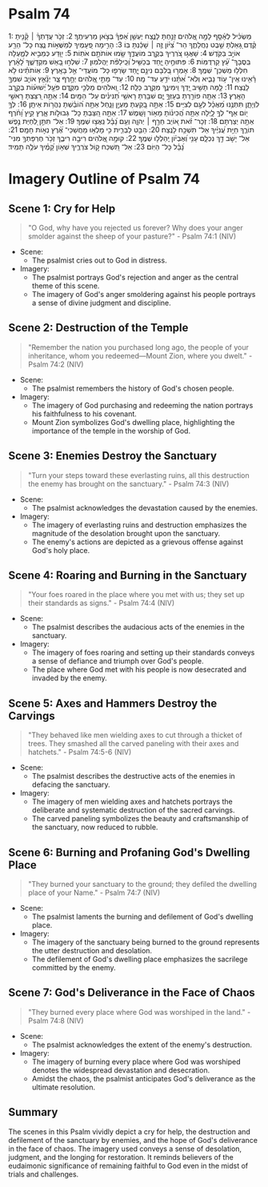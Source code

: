 # Psalm 74
1: מַשְׂכִּ֗יל לְאָ֫סָ֥ף לָמָ֣ה אֱ֭לֹהִים זָנַ֣חְתָּ לָנֶ֑צַח יֶעְשַׁ֥ן אַ֝פְּךָ֗ בְּצֹ֣אן מַרְעִיתֶֽךָ׃
2: זְכֹ֤ר עֲדָתְךָ֨ ׀ קָ֘נִ֤יתָ קֶּ֗דֶם גָּ֭אַלְתָּ שֵׁ֣בֶט נַחֲלָתֶ֑ךָ הַר־ צִ֝יּ֗וֹן זֶ֤ה ׀ שָׁכַ֬נְתָּ בּֽוֹ׃
3: הָרִ֣ימָה פְ֭עָמֶיךָ לְמַשֻּׁא֣וֹת נֶ֑צַח כָּל־ הֵרַ֖ע אוֹיֵ֣ב בַּקֹּֽדֶשׁ׃
4: שָׁאֲג֣וּ צֹ֭רְרֶיךָ בְּקֶ֣רֶב מוֹעֲדֶ֑ךָ שָׂ֖מוּ אוֹתֹתָ֣ם אֹתֽוֹת׃
5: יִ֭וָּדַע כְּמֵבִ֣יא לְמָ֑עְלָה בִּֽסֲבָךְ־ עֵ֝֗ץ קַרְדֻּמּֽוֹת׃
6: פִּתּוּחֶ֣יהָ יָּ֑חַד בְּכַשִּׁ֥יל וְ֝כֵֽילַפֹּ֗ת יַהֲלֹמֽוּן׃
7: שִׁלְח֣וּ בָ֭אֵשׁ מִקְדָּשֶׁ֑ךָ לָ֝אָ֗רֶץ חִלְּל֥וּ מִֽשְׁכַּן־ שְׁמֶֽךָ׃
8: אָמְר֣וּ בְ֭לִבָּם נִינָ֣ם יָ֑חַד שָׂרְפ֖וּ כָל־ מוֹעֲדֵי־ אֵ֣ל בָּאָֽרֶץ׃
9: אֽוֹתֹתֵ֗ינוּ לֹ֥א רָ֫אִ֥ינוּ אֵֽין־ ע֥וֹד נָבִ֑יא וְלֹֽא־ אִ֝תָּ֗נוּ יֹדֵ֥עַ עַד־ מָֽה׃
10: עַד־ מָתַ֣י אֱ֭לֹהִים יְחָ֣רֶף צָ֑ר יְנָ֘אֵ֤ץ אוֹיֵ֖ב שִׁמְךָ֣ לָנֶֽצַח׃
11: לָ֤מָּה תָשִׁ֣יב יָ֭דְךָ וִֽימִינֶ֑ךָ מִקֶּ֖רֶב כַלֵּֽה׃
12: וֵ֭אלֹהִים מַלְכִּ֣י מִקֶּ֑דֶם פֹּעֵ֥ל יְ֝שׁוּע֗וֹת בְּקֶ֣רֶב הָאָֽרֶץ׃
13: אַתָּ֤ה פוֹרַ֣רְתָּ בְעָזְּךָ֣ יָ֑ם שִׁבַּ֖רְתָּ רָאשֵׁ֥י תַ֝נִּינִ֗ים עַל־ הַמָּֽיִם׃
14: אַתָּ֣ה רִ֭צַּצְתָּ רָאשֵׁ֣י לִוְיָתָ֑ן תִּתְּנֶ֥נּוּ מַ֝אֲכָ֗ל לְעָ֣ם לְצִיִּֽים׃
15: אַתָּ֣ה בָ֭קַעְתָּ מַעְיָ֣ן וָנָ֑חַל אַתָּ֥ה ה֝וֹבַ֗שְׁתָּ נַהֲר֥וֹת אֵיתָֽן׃
16: לְךָ֣ י֭וֹם אַף־ לְךָ֥ לָ֑יְלָה אַתָּ֥ה הֲ֝כִינ֗וֹתָ מָא֥וֹר וָשָֽׁמֶשׁ׃
17: אַתָּ֣ה הִ֭צַּבְתָּ כָּל־ גְּבוּל֣וֹת אָ֑רֶץ קַ֥יִץ וָ֝חֹ֗רֶף אַתָּ֥ה יְצַרְתָּם׃
18: זְכָר־ זֹ֗את א֭וֹיֵב חֵרֵ֣ף ׀ יְהוָ֑ה וְעַ֥ם נָ֝בָ֗ל נִֽאֲצ֥וּ שְׁמֶֽךָ׃
19: אַל־ תִּתֵּ֣ן לְ֭חַיַּת נֶ֣פֶשׁ תּוֹרֶ֑ךָ חַיַּ֥ת עֲ֝נִיֶּ֗יךָ אַל־ תִּשְׁכַּ֥ח לָנֶֽצַח׃
20: הַבֵּ֥ט לַבְּרִ֑ית כִּ֥י מָלְא֥וּ מַחֲשַׁכֵּי־ אֶ֝֗רֶץ נְא֣וֹת חָמָֽס׃
21: אַל־ יָשֹׁ֣ב דַּ֣ךְ נִכְלָ֑ם עָנִ֥י וְ֝אֶבְי֗וֹן יְֽהַלְל֥וּ שְׁמֶֽךָ׃
22: קוּמָ֣ה אֱ֭לֹהִים רִיבָ֣ה רִיבֶ֑ךָ זְכֹ֥ר חֶרְפָּתְךָ֥ מִנִּי־ נָ֝בָ֗ל כָּל־ הַיּֽוֹם׃
23: אַל־ תִּ֭שְׁכַּח ק֣וֹל צֹרְרֶ֑יךָ שְׁא֥וֹן קָ֝מֶ֗יךָ עֹלֶ֥ה תָמִֽיד׃

# Imagery Outline of Psalm 74

## Scene 1: Cry for Help

> "O God, why have you rejected us forever? Why does your anger smolder against the sheep of your pasture?" - Psalm 74:1 (NIV)

- Scene:
  - The psalmist cries out to God in distress.
- Imagery:
  - The psalmist portrays God's rejection and anger as the central theme of this scene.
  - The imagery of God's anger smoldering against his people portrays a sense of divine judgment and discipline.

## Scene 2: Destruction of the Temple

> "Remember the nation you purchased long ago, the people of your inheritance, whom you redeemed—Mount Zion, where you dwelt." - Psalm 74:2 (NIV)

- Scene:
  - The psalmist remembers the history of God's chosen people.
- Imagery:
  - The imagery of God purchasing and redeeming the nation portrays his faithfulness to his covenant.
  - Mount Zion symbolizes God's dwelling place, highlighting the importance of the temple in the worship of God.

## Scene 3: Enemies Destroy the Sanctuary

> "Turn your steps toward these everlasting ruins, all this destruction the enemy has brought on the sanctuary." - Psalm 74:3 (NIV)

- Scene:
  - The psalmist acknowledges the devastation caused by the enemies.
- Imagery:
  - The imagery of everlasting ruins and destruction emphasizes the magnitude of the desolation brought upon the sanctuary.
  - The enemy's actions are depicted as a grievous offense against God's holy place.

## Scene 4: Roaring and Burning in the Sanctuary

> "Your foes roared in the place where you met with us; they set up their standards as signs." - Psalm 74:4 (NIV)

- Scene:
  - The psalmist describes the audacious acts of the enemies in the sanctuary.
- Imagery:
  - The imagery of foes roaring and setting up their standards conveys a sense of defiance and triumph over God's people.
  - The place where God met with his people is now desecrated and invaded by the enemy.

## Scene 5: Axes and Hammers Destroy the Carvings

> "They behaved like men wielding axes to cut through a thicket of trees. They smashed all the carved paneling with their axes and hatchets." - Psalm 74:5-6 (NIV)

- Scene:
  - The psalmist describes the destructive acts of the enemies in defacing the sanctuary.
- Imagery:
  - The imagery of men wielding axes and hatchets portrays the deliberate and systematic destruction of the sacred carvings.
  - The carved paneling symbolizes the beauty and craftsmanship of the sanctuary, now reduced to rubble.

## Scene 6: Burning and Profaning God's Dwelling Place

> "They burned your sanctuary to the ground; they defiled the dwelling place of your Name." - Psalm 74:7 (NIV)

- Scene:
  - The psalmist laments the burning and defilement of God's dwelling place.
- Imagery:
  - The imagery of the sanctuary being burned to the ground represents the utter destruction and desolation.
  - The defilement of God's dwelling place emphasizes the sacrilege committed by the enemy.

## Scene 7: God's Deliverance in the Face of Chaos

> "They burned every place where God was worshiped in the land." - Psalm 74:8 (NIV)

- Scene:
  - The psalmist acknowledges the extent of the enemy's destruction.
- Imagery:
  - The imagery of burning every place where God was worshiped denotes the widespread devastation and desecration.
  - Amidst the chaos, the psalmist anticipates God's deliverance as the ultimate resolution.

## Summary

The scenes in this Psalm vividly depict a cry for help, the destruction and defilement of the sanctuary by enemies, and the hope of God's deliverance in the face of chaos. The imagery used conveys a sense of desolation, judgment, and the longing for restoration. It reminds believers of the eudaimonic significance of remaining faithful to God even in the midst of trials and challenges.
